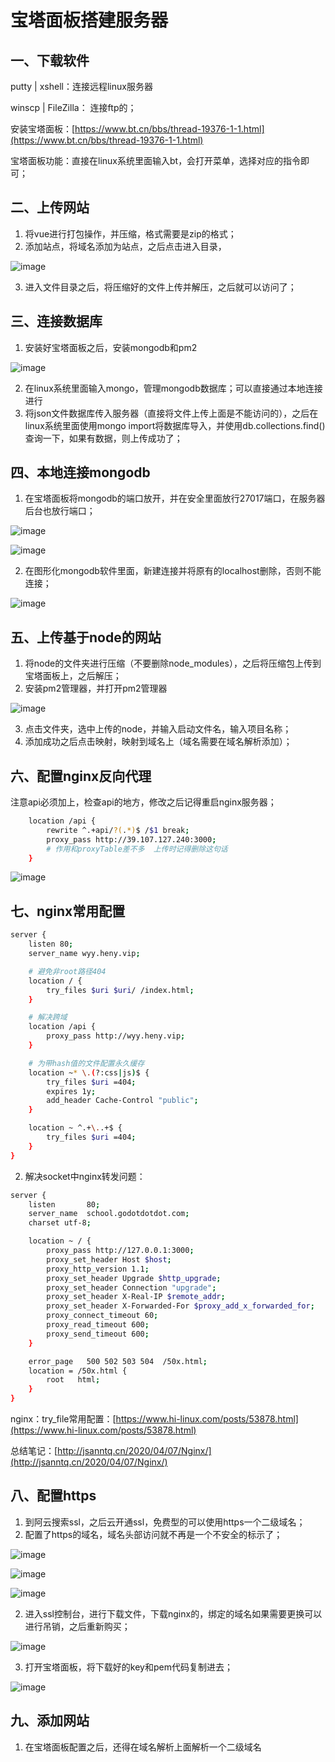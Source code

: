 # 宝塔面板搭建服务器
## 一、下载软件

putty | xshell：连接远程linux服务器

winscp | FileZilla： 连接ftp的；

安装宝塔面板：[https://www.bt.cn/bbs/thread-19376-1-1.html](https://www.bt.cn/bbs/thread-19376-1-1.html)

宝塔面板功能：直接在linux系统里面输入bt，会打开菜单，选择对应的指令即可；



## 二、上传网站
1. 将vue进行打包操作，并压缩，格式需要是zip的格式；
2. 添加站点，将域名添加为站点，之后点击进入目录，

![image](https://notecdn.heny.vip/images/server-01_宝塔面板搭建服务器-01.png)

3. 进入文件目录之后，将压缩好的文件上传并解压，之后就可以访问了；




## 三、连接数据库
1. 安装好宝塔面板之后，安装mongodb和pm2

![image](https://notecdn.heny.vip/images/server-01_宝塔面板搭建服务器-02.png)

2. 在linux系统里面输入mongo，管理mongodb数据库；可以直接通过本地连接进行
3. 将json文件数据库传入服务器（直接将文件上传上面是不能访问的），之后在linux系统里面使用mongo import将数据库导入，并使用db.collections.find()查询一下，如果有数据，则上传成功了；




## 四、本地连接mongodb
1. 在宝塔面板将mongodb的端口放开，并在安全里面放行27017端口，在服务器后台也放行端口；

![image](https://notecdn.heny.vip/images/server-01_宝塔面板搭建服务器-03.png)

![image](https://notecdn.heny.vip/images/server-01_宝塔面板搭建服务器-04.png)

2. 在图形化mongodb软件里面，新建连接并将原有的localhost删除，否则不能连接；

![image](https://notecdn.heny.vip/images/server-01_宝塔面板搭建服务器-05.png)



## 五、上传基于node的网站
1. 将node的文件夹进行压缩（不要删除node_modules），之后将压缩包上传到宝塔面板上，之后解压；
2. 安装pm2管理器，并打开pm2管理器

![image](https://notecdn.heny.vip/images/server-01_宝塔面板搭建服务器-06.png)

3. 点击文件夹，选中上传的node，并输入启动文件名，输入项目名称；
4. 添加成功之后点击映射，映射到域名上（域名需要在域名解析添加）；



## 六、配置nginx反向代理
注意api必须加上，检查api的地方，修改之后记得重启nginx服务器；
```sh
    location /api {
        rewrite ^.+api/?(.*)$ /$1 break;
        proxy_pass http://39.107.127.240:3000;
        # 作用和proxyTable差不多  上传时记得删除这句话
    }
```
![image](https://notecdn.heny.vip/images/server-01_宝塔面板搭建服务器-07.png)



## 七、nginx常用配置

```sh
server {
    listen 80;
    server_name wyy.heny.vip;

    # 避免非root路径404
    location / {
        try_files $uri $uri/ /index.html;
    }

    # 解决跨域
    location /api {
        proxy_pass http://wyy.heny.vip;
    }

    # 为带hash值的文件配置永久缓存
    location ~* \.(?:css|js)$ {
        try_files $uri =404;
        expires 1y;
        add_header Cache-Control "public";
    }

    location ~ ^.+\..+$ {
        try_files $uri =404;
    }
}
```
2. 解决socket中nginx转发问题：
```sh
server {
    listen       80;
    server_name  school.godotdotdot.com;
    charset utf-8;

    location ~ / {
        proxy_pass http://127.0.0.1:3000;
        proxy_set_header Host $host;
        proxy_http_version 1.1;
        proxy_set_header Upgrade $http_upgrade;
        proxy_set_header Connection "upgrade";
        proxy_set_header X-Real-IP $remote_addr;
        proxy_set_header X-Forwarded-For $proxy_add_x_forwarded_for;
        proxy_connect_timeout 60;
        proxy_read_timeout 600;
        proxy_send_timeout 600;
    }

    error_page   500 502 503 504  /50x.html;
    location = /50x.html {
        root   html;
    }
}
```

nginx：try_file常用配置：[https://www.hi-linux.com/posts/53878.html](https://www.hi-linux.com/posts/53878.html)

总结笔记：[http://jsanntq.cn/2020/04/07/Nginx/](http://jsanntq.cn/2020/04/07/Nginx/)



## 八、配置https

1. 到阿云搜索ssl，之后云开通ssl，免费型的可以使用https一个二级域名；
2. 配置了https的域名，域名头部访问就不再是一个不安全的标示了；

![image](https://notecdn.heny.vip/images/server-01_宝塔面板搭建服务器-08.png)

![image](https://notecdn.heny.vip/images/server-01_宝塔面板搭建服务器-09.png)

![image](https://notecdn.heny.vip/images/server-01_宝塔面板搭建服务器-10.png)


2. 进入ssl控制台，进行下载文件，下载nginx的，绑定的域名如果需要更换可以进行吊销，之后重新购买；

![image](https://notecdn.heny.vip/images/server-01_宝塔面板搭建服务器-11.png)

3. 打开宝塔面板，将下载好的key和pem代码复制进去；

![image](https://notecdn.heny.vip/images/server-01_宝塔面板搭建服务器-12.png)




## 九、添加网站
1. 在宝塔面板配置之后，还得在域名解析上面解析一个二级域名

